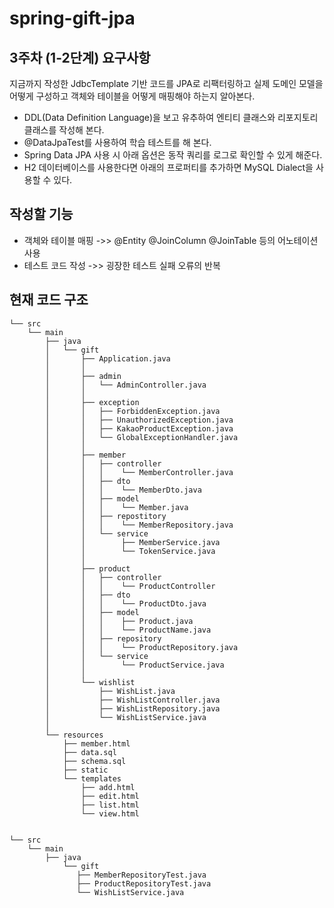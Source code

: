 # spring-gift-jpa

## 3주차 (1-2단계) 요구사항
지금까지 작성한 JdbcTemplate 기반 코드를 JPA로 리팩터링하고 실제 도메인 모델을 어떻게 구성하고 객체와 테이블을 어떻게 매핑해야 하는지 알아본다.
- DDL(Data Definition Language)을 보고 유추하여 엔티티 클래스와 리포지토리 클래스를 작성해 본다.
- @DataJpaTest를 사용하여 학습 테스트를 해 본다.
- Spring Data JPA 사용 시 아래 옵션은 동작 쿼리를 로그로 확인할 수 있게 해준다.
- H2 데이터베이스를 사용한다면 아래의 프로퍼티를 추가하면 MySQL Dialect을 사용할 수 있다.

## 작성할 기능
- 객체와 테이블 매핑 ->> @Entity @JoinColumn @JoinTable 등의 어노테이션 사용
- 테스트 코드 작성 ->> 굉장한 테스트 실패 오류의 반복


## 현재 코드 구조
```plaintext
└── src
    └── main
        ├── java
        │   └── gift
        │       ├── Application.java
        │       │
        │       ├── admin
        │       │   └── AdminController.java
        │       │ 
        │       ├── exception
        │       │   ├── ForbiddenException.java
        │       │   ├── UnauthorizedException.java
        │       │   ├── KakaoProductException.java
        │       │   └── GlobalExceptionHandler.java
        │       │ 
        │       ├── member
        │       │   ├── controller
        │       │   │    └── MemberController.java
        │       │   ├── dto
        │       │   │    └── MemberDto.java
        │       │   ├── model
        │       │   │    └── Member.java
        │       │   ├── repostitory
        │       │   │    └── MemberRepository.java
        │       │   └── service
        │       │        ├── MemberService.java
        │       │        └── TokenService.java
        │       │
        │       ├── product
        │       │   ├── controller
        │       │   │    └── ProductController
        │       │   ├── dto
        │       │   │    └── ProductDto.java
        │       │   ├── model
        │       │   │    ├── Product.java
        │       │   │    └── ProductName.java
        │       │   ├── repository
        │       │   │    └── ProductRepository.java
        │       │   └── service
        │       │        └── ProductService.java
        │       │
        │       └── wishlist
        │           ├── WishList.java
        │           ├── WishListController.java
        │           ├── WishListRepository.java
        │           └── WishListService.java
        │       
        └── resources
            ├── member.html
            ├── data.sql
            ├── schema.sql
            ├── static
            └── templates
                ├── add.html
                ├── edit.html
                ├── list.html
                └── view.html
 
                
└── src
    └── main
        ├── java
            └── gift    
               ├── MemberRepositoryTest.java
               ├── ProductRepositoryTest.java
               └── WishListService.java